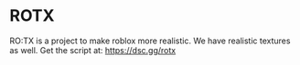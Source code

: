 # ROTX
RO:TX is a project to make roblox more realistic. We have realistic textures as well. 
Get the script  at:
https://dsc.gg/rotx

